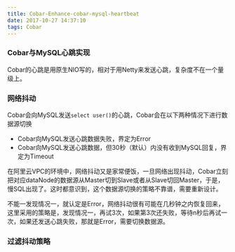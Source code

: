 ```yaml
---
title: Cobar-Enhance-cobar-mysql-heartbeat
date: 2017-10-27 14:37:10
tags: Cobar
---
```


### Cobar与MySQL心跳实现

Cobar的心跳是用原生NIO写的，相对于用Netty来发送心跳，复杂度不在一个量级上。

### 网络抖动

Cobar会向MySQL发送`select user()`的心跳，Cobar会在以下两种情况下进行数据源切换
* Cobar向MySQL发送心跳数据失败，界定为Error
* Cobar向MySQL发送心跳数据，但30秒（默认）内没有收到MySQL回复，界定为Timeout

在阿里云VPC的环境中，网络抖动又是家常便饭，一旦网络出现抖动，Cobar立刻把对应dataNode的数据源从Master切到Slave或者从Slave切回Master，于是，慢SQL出现了。这时都意识到，这个数据源切换的策略不靠谱，需要重新设计。

不能一发现情况一，就认定是Error，网络抖动很有可能在几秒钟之内恢复回来，这里采用的策略是，发现情况一，再试3次，如果第3次还失败，等待n秒后再试一次，如果还发送心跳失败，那就是Error，需要切换数据源。

### 过滤抖动策略